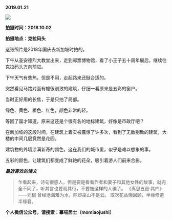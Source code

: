 
          
            
**2019.01.21**



![](//upload-images.jianshu.io/upload_images/51001-d70d15bba187bc32.jpg)




**拍摄时间：2018.10.02**

**拍摄地点：克拉码头**

这张照片是2018年国庆去新加坡时拍的。

下午从圣安德烈大教堂出来，走到邮票博物馆，看了小王子五十周年展后，继续往克拉码头方向前进。

下午天气有些热，但是不闷，走起路来还挺合适的。

突然看见马路对面有幢很别致的建筑，仔细一看原来是五彩的窗户。

当时正好用的长焦，于是只拍了局部。

绿色、黄色、橙色、红色，颜色非常的轻。

等回了国才知道，原来这还是个很有名的地标建筑，好像是市政厅吧？

在新加坡的这段时间，在建筑上着实被震惊了许多次，看到了无数别致的建筑，大楼的中间几层竟然是花园。

建筑物的外墙涂满新奇的颜色，这在我们的城市里，似乎是难以想象的事。

五彩的颜色，让建筑们都变成了鲜艳的花朵，吸引着游人们前来合影。


***最近喜欢的诗文***
>乍看起来，诗句很感人，但是要是看看作者和妻子和其他女性的故事，就完全不同了，听其言也要观其行，不要被这样的人骗了。
《离思五首·其四》——元稹
曾经沧海难为水，除却巫山不是云。
取次花丛懒回顾，半缘修道半缘君。




**个人微信公众号，请搜索：摹喵居士（momiaojushi）**

          
        